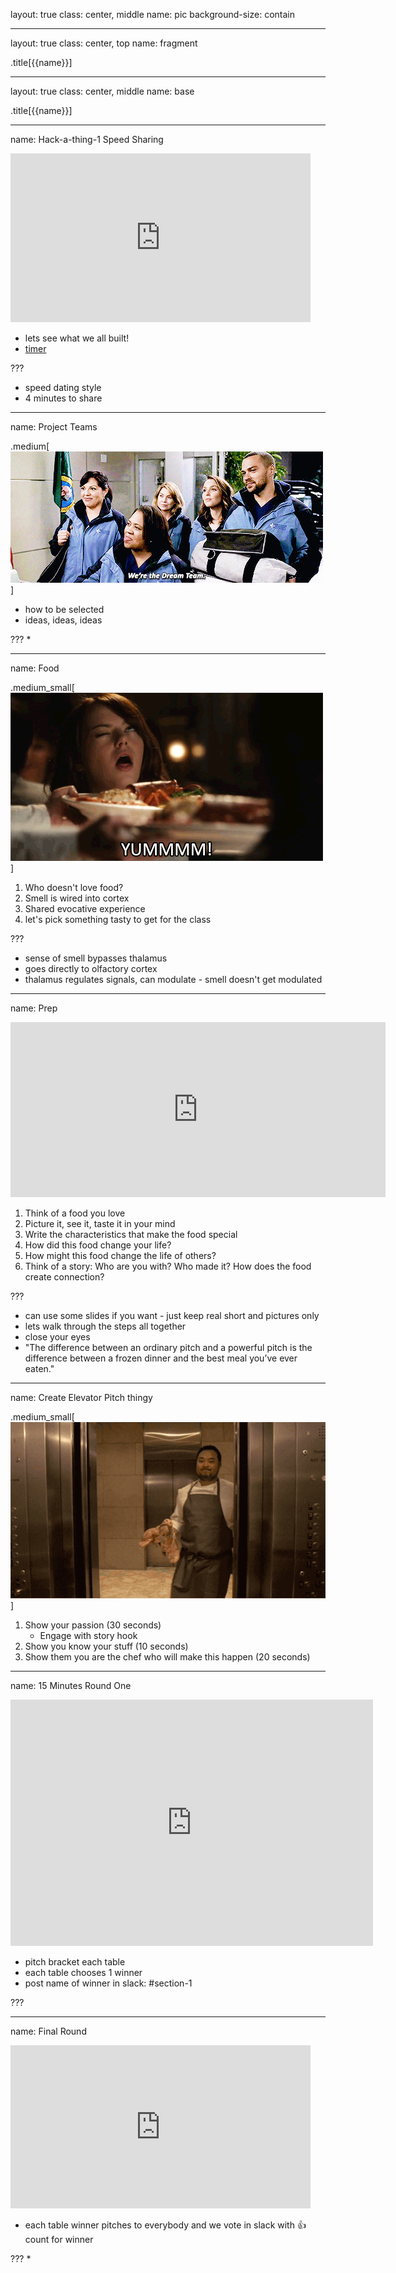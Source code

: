 layout: true
class: center, middle
name: pic
background-size: contain

---

layout: true
class: center, top
name: fragment

.title[{{name}}]

---
layout: true
class: center, middle
name: base

.title[{{name}}]



---
name: Hack-a-thing-1 Speed Sharing

<iframe src="https://giphy.com/embed/tQ8uT9t0uK92M" width="480" height="270" frameBorder="0" class="giphy-embed" allowFullScreen></iframe>

* lets see what we all built!
* [timer](http://www.intervaltimer.com/timers/8076716-hack-a-thing-speed-share)

???
* speed dating style
* 4 minutes to share




---
name: Project Teams

.medium[![](img/dreamteam.gif)]

* how to be selected
* ideas, ideas, ideas

???
*



---
name: Food

.medium_small[![](img/yum.gif)]

1. Who doesn't love food?
1. Smell is wired into cortex
1. Shared evocative experience
1. let's pick something tasty to get for the class

???
* sense of smell bypasses thalamus
* goes directly to olfactory cortex
* thalamus regulates signals, can modulate - smell doesn't get modulated



---
name: Prep

<iframe width="600" height="280" src="https://www.youtube.com/embed/uXPlzdTcA-I?rel=0&amp;showinfo=0" frameborder="0" allowfullscreen></iframe>

1. Think of a food you love
1. Picture it, see it, taste it in your mind
1. Write the characteristics that make the food special
1. How did this food change your life?
1. How might this food change the life of others?
1. Think of a story: Who are you with? Who made it? How does the food create connection?


???
* can use some slides if you want - just keep real short and pictures only
* lets walk through the steps all together
* close your eyes
* "The difference between an ordinary pitch and a powerful pitch is the difference between a frozen dinner and the best meal you’ve ever eaten."


---
name: Create Elevator Pitch thingy

.medium_small[![](img/elevator-food.gif)]

1. Show your passion (30 seconds)
    * Engage with story hook
1. Show you know your stuff (10 seconds)
1. Show them you are the chef who will make this happen (20 seconds)



---
name: 15 Minutes Round One

<iframe src="https://giphy.com/embed/97ZWlB7ENlalq" width="580" height="394" frameBorder="0" class="giphy-embed" allowFullScreen></iframe>

* pitch bracket each table
* each table chooses 1 winner
* post name of winner in slack: #section-1


???

---
name: Final Round

<iframe src="https://giphy.com/embed/2s7lb48XP0yje" width="480" height="261" frameBorder="0" class="giphy-embed" allowFullScreen></iframe>

* each table winner pitches to everybody and we vote in slack with 👍 count for winner

???
*
